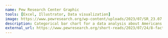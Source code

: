 ```yaml
---
name: Pew Research Center Graphic
tools: [Excel, Illustrator, Data visualization]
image: https://www.pewresearch.org/wp-content/uploads/2023/07/SR_23.07.24_AmericansDisabilities_1.png
description: Categorical bar chart for a data analysis about Americans with disabilities
external_url: https://www.pewresearch.org/short-reads/2023/07/24/8-facts-about-americans-with-disabilities/
---
```

